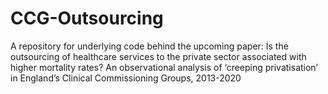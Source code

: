 # CCG-Outsourcing
A repository for underlying code behind the upcoming paper: Is the outsourcing of healthcare services to the private sector associated with higher mortality rates? An observational analysis of ‘creeping privatisation’   in England’s Clinical Commissioning Groups, 2013-2020
